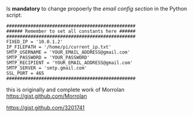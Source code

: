 Is **mandatory** to change propoerly the *email config section* in the Python script:
  
  ```
  ################################################
  ###### Remember to set all constants here ######
  ################################################
  FIXED_IP = '10.0.1.2'
  IP_FILEPATH = '/home/pi/current_ip.txt'
  SMTP_USERNAME = 'YOUR_EMAIL_ADDRESS@gmail.com'
  SMTP_PASSWORD = 'YOUR_PASSWORD'
  SMTP_RECIPIENT = 'YOUR_EMAIL_ADDRESS@gmail.com'
  SMTP_SERVER = 'smtp.gmail.com'
  SSL_PORT = 465
  ################################################
  ```

this is originally and complete work of Morrolan
https://gist.github.com/Morrolan

https://gist.github.com/3201741

